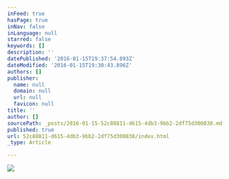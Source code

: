 ```yaml
---
inFeed: true
hasPage: true
inNav: false
inLanguage: null
starred: false
keywords: []
description: ''
datePublished: '2016-01-15T19:37:54.893Z'
dateModified: '2016-01-15T19:30:43.896Z'
authors: []
publisher:
  name: null
  domain: null
  url: null
  favicon: null
title: ''
author: []
sourcePath: _posts/2016-01-15-52c88811-d615-4db3-9bb2-2df75d300838.md
published: true
url: 52c88811-d615-4db3-9bb2-2df75d300838/index.html
_type: Article

---
```

![](https://the-grid-user-content.s3-us-west-2.amazonaws.com/2a6b75eb-264a-4b9b-844f-3fd01d98c4ed.jpg)